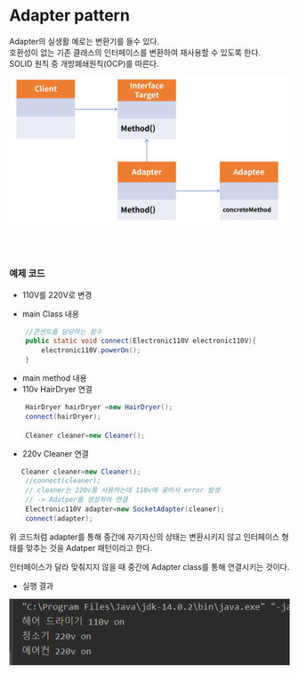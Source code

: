 # Adapter pattern

Adapter의 실생활 예로는 변환기를 들수 있다.<br>
호환성이 없는 기존 클래스의 인터페이스를 변환하여 재사용할 수 있도록 한다.<br>
SOLID 원칙 중 개방폐쇄원칙(OCP)를 따른다.<br>


<img src="./img/Adapter.PNG">

<br>



<br><br>

### 예제 코드
- 110V를 220V로 변경


- main Class 내용
```java
    //콘센트를 담당하는 함수
    public static void connect(Electronic110V electronic110V){
        electronic110V.powerOn();
    }
```
- main method 내용
- 110v HairDryer 연결
```java    
    HairDryer hairDryer =new HairDryer();
    connect(hairDryer);

    Cleaner cleaner=new Cleaner();
````
- 220v Cleaner 연결

```java
   Cleaner cleaner=new Cleaner();
    //connect(cleaner);
    // cleaner는 220v를 사용하는데 110v에 꽂아서 error 발생 
    // -> Adatper를 생성하여 연결
    Electronic110V adapter=new SocketAdapter(cleaner);
    connect(adapter);
```

위 코드처럼 adapter를 통해 중간에 자기자신의 상태는 변환시키지 않고 인터페이스 형태를 맞추는 것을 Adatper 패턴이라고 한다. <br>

인터페이스가 달라 맞춰지지 않을 때 중간에 Adapter class를 통해 연결시키는 것이다.

- 실행 결과

<img src="./img/adapter_code.PNG" >
<br>

